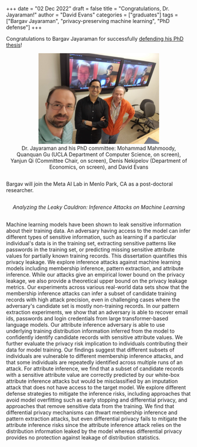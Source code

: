 +++
date = "02 Dec 2022"
draft = false
title = "Congratulations, Dr. Jayaraman!"
author = "David Evans"
categories = ["graduates"]
tags = ["Bargav Jayaraman", "privacy-preserving machine learning", "PhD defense"]
+++

Congratulations to Bargav Jayaraman for successfully [defending his PhD thesis](https://engineering.virginia.edu/events/phd-defense-presentation-bargav-jayaraman)!

<center>
<img src="/images/bargav-defense.jpg" width="65%">
<div class="caption"><center>
Dr. Jayaraman and his PhD committee: Mohammad&nbsp;Mahmoody, Quanquan&nbsp;Gu (UCLA Department of Computer Science, on screen), Yanjun&nbsp;Qi (Committee Chair, on screen), Denis&nbsp;Nekipelov (Department of Economics, on screen), and David Evans
</div>
</center>

##

Bargav will join the Meta AI Lab in Menlo Park, CA as a post-doctoral researcher.

##

<center>
<em>Analyzing the Leaky Cauldron: Inference Attacks on Machine Learning</em>
</center>

##

Machine learning models have been shown to leak sensitive information about their training data. An adversary having access to the model can infer different types of sensitive information, such as learning if a particular individual's data is in the training set, extracting sensitive patterns like passwords in the training set, or predicting missing sensitive attribute values for partially known training records. This dissertation quantifies this privacy leakage. We explore inference attacks against machine learning models including membership inference, pattern extraction, and attribute inference. While our attacks give an empirical lower bound on the privacy leakage, we also provide a theoretical upper bound on the privacy leakage metrics. Our experiments across various real-world data sets show that the membership inference attacks can infer a subset of candidate training records with high attack precision, even in challenging cases where the adversary's candidate set is mostly non-training records. In our pattern extraction experiments, we show that an adversary is able to recover email ids, passwords and login credentials from large transformer-based language models. Our attribute inference adversary is able to use underlying training distribution information inferred from the model to confidently identify candidate records with sensitive attribute values. We further evaluate the privacy risk implication to individuals contributing their data for model training. Our findings suggest that different subsets of individuals are vulnerable to different membership inference attacks, and that some individuals are repeatedly identified across multiple runs of an attack. For attribute inference, we find that a subset of candidate records with a sensitive attribute value are correctly predicted by our white-box attribute inference attacks but would be misclassified by an imputation attack that does not have access to the target model. We explore different defense strategies to mitigate the inference risks, including approaches that avoid model overfitting such as early stopping and differential privacy, and approaches that remove sensitive data from the training. We find that differential privacy mechanisms can thwart membership inference and pattern extraction attacks, but even differential privacy fails to mitigate the attribute inference risks since the attribute inference attack relies on the distribution information leaked by the model whereas differential privacy provides no protection against leakage of distribution statistics.

